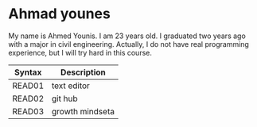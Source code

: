 # Ahmad younes 

 My name is Ahmed Younis. I am 23 years old. I graduated two years ago with a major in civil engineering. Actually, I do not have real programming experience, but I will try hard in this course.

| Syntax      | Description |
| ----------- | ----------- |
| READ01      | text editor    |
| READ02     |   git hub      |
| READ03     |    growth mindseta     |